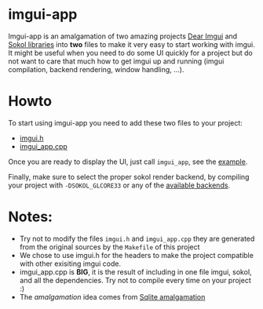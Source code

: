 # imgui-app

Imgui-app is an amalgamation of two amazing projects [Dear Imgui](https://github.com/ocornut/imgui) and [Sokol libraries](https://github.com/floooh/sokol) into **two** files to make it very easy to start working with imgui. It might be useful when you need to do some UI quickly for a project but do not want to care that much how to get imgui up and running (imgui compilation, backend rendering, window handling, ...). 

# Howto

To start using imgui-app you need to add these two files to your project:
  * [imgui.h](https://github.com/pplux/imgui-app/blob/main/imgui.h)
  * [imgui_app.cpp](https://github.com/pplux/imgui-app/blob/main/imgui_app.cpp)
     
Once you are ready to display the UI, just call `imgui_app`, see the [example](https://github.com/pplux/imgui-app/blob/main/example/test.cpp). 

Finally, make sure to select the proper sokol render backend, by compiling your project with `-DSOKOL_GLCORE33` or any of the [available backends](https://github.com/floooh/sokol/blob/master/sokol_gfx.h#L18-L24).


# Notes:
  * Try not to modify the files `imgui.h` and `imgui_app.cpp` they are generated from the original sources by the `Makefile` of this project
  * We chose to use imgui.h for the headers to make the project compatible with other exisiting imgui code. 
  * imgui_app.cpp is **BIG**, it is the result of including in one file imgui, sokol, and all the dependencies. Try not to compile every time on your project :)
  * The *amalgamation* idea comes from [Sqlite amalgamation](https://www.sqlite.org/amalgamation.html)
         
